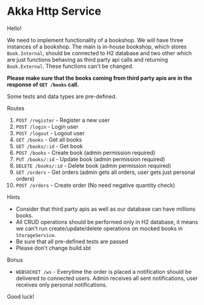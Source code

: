 # Akka Http Service

Hello!

We need to implement functionality of a bookshop. We will have three instances of a bookshop.
The main is in-house bookshop, which stores `Book.Internal`, should be connected to H2 database and two other which are just functions behaving as third party api calls and returning `Book.External`.
These functions can't be changed.

**Please make sure that the books coming from third party apis are in the response of `GET /books` call.**

Some tests and data types are pre-defined.

Routes
1. `POST /register` - Register a new user
2. `POST /login` - Login user
3. `POST /logout` - Logout user
4. `GET /books` - Get all books
5. `GET /books/:id` - Get book
6. `POST /books` - Create book (admin permission required)
7. `PUT /books/:id` - Update book (admin permission required)
8. `DELETE /books/:id` - Delete book (admin permission required)
9. `GET /orders` - Get orders (admin gets all orders, user gets just personal orders)
10. `POST /orders` - Create order (No need negative quantity check)

Hints
- Consider that third party apis as well as our database can have millions books.
- All CRUD operations should be performed only in H2 database, it means we can't run create/update/delete operations on mocked books in `StorageService`.
- Be sure that all pre-defined tests are passed
- Please don't change build.sbt

Bonus
- `WEBSOCKET /ws` - Everytime the order is placed a notification should be delivered to connected users. Admin receives all sent notifications, user receives only personal notifications.

Good luck!
